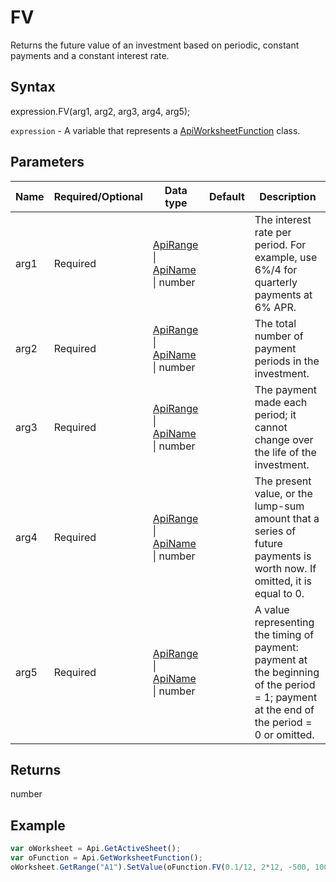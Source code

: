 # FV

Returns the future value of an investment based on periodic, constant payments and a constant interest rate.

## Syntax

expression.FV(arg1, arg2, arg3, arg4, arg5);

`expression` - A variable that represents a [ApiWorksheetFunction](../ApiWorksheetFunction.md) class.

## Parameters

| **Name** | **Required/Optional** | **Data type** | **Default** | **Description** |
| ------------- | ------------- | ------------- | ------------- | ------------- |
| arg1 | Required | [ApiRange](../../ApiRange/ApiRange.md) &#124; [ApiName](../../ApiName/ApiName.md) &#124; number |  | The interest rate per period. For example, use 6%/4 for quarterly payments at 6% APR. |
| arg2 | Required | [ApiRange](../../ApiRange/ApiRange.md) &#124; [ApiName](../../ApiName/ApiName.md) &#124; number |  | The total number of payment periods in the investment. |
| arg3 | Required | [ApiRange](../../ApiRange/ApiRange.md) &#124; [ApiName](../../ApiName/ApiName.md) &#124; number |  | The payment made each period; it cannot change over the life of the investment. |
| arg4 | Required | [ApiRange](../../ApiRange/ApiRange.md) &#124; [ApiName](../../ApiName/ApiName.md) &#124; number |  | The present value, or the lump-sum amount that a series of future payments is worth now. If omitted, it is equal to 0. |
| arg5 | Required | [ApiRange](../../ApiRange/ApiRange.md) &#124; [ApiName](../../ApiName/ApiName.md) &#124; number |  | A value representing the timing of payment: payment at the beginning of the period = 1; payment at the end of the period = 0 or omitted. |

## Returns

number

## Example



```javascript
var oWorksheet = Api.GetActiveSheet();
var oFunction = Api.GetWorksheetFunction();
oWorksheet.GetRange("A1").SetValue(oFunction.FV(0.1/12, 2*12, -500, 10000));
```
